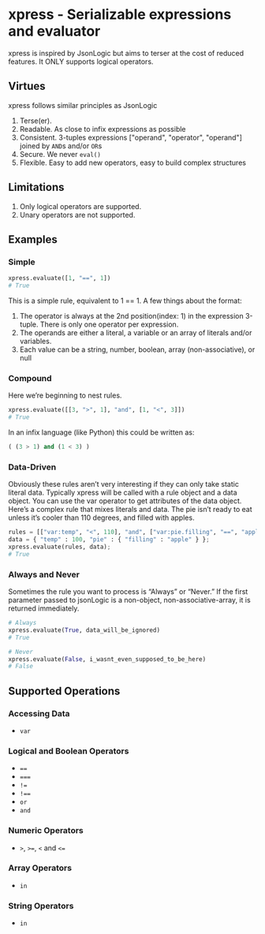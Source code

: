 # xpress - Serializable expressions and evaluator

xpress is inspired by JsonLogic but aims to terser at the cost of reduced features. It ONLY supports logical operators.

## Virtues

xpress follows similar principles as JsonLogic

1. Terse(er).
2. Readable. As close to infix expressions as possible
2. Consistent. 3-tuples expressions ["operand", "operator", "operand"] joined by `AND`s and/or `OR`s 
3. Secure. We never `eval()`
4. Flexible. Easy to add new operators, easy to build complex structures

## Limitations

1. Only logical operators are supported.
2. Unary operators are not supported.

## Examples

### Simple

```python
xpress.evaluate([1, "==", 1])
# True
```

This is a simple rule, equivalent to 1 == 1. A few things about the format:

1. The operator is always at the 2nd position(index: 1) in the expression 3-tuple. There is only one operator per expression.
2. The operands are either a literal, a variable or an array of literals and/or variables.
3. Each value can be a string, number, boolean, array (non-associative), or null

### Compound

Here we’re beginning to nest rules.

```python
xpress.evaluate([[3, ">", 1], "and", [1, "<", 3]])
# True
```

In an infix language (like Python) this could be written as:

```python
( (3 > 1) and (1 < 3) )
```

### Data-Driven

Obviously these rules aren’t very interesting if they can only take static literal data. Typically xpress will be called with a rule object and a data object. You can use the var operator to get attributes of the data object. Here’s a complex rule that mixes literals and data. The pie isn’t ready to eat unless it’s cooler than 110 degrees, and filled with apples.

```python
rules = [["var:temp", "<", 110], "and", ["var:pie.filling", "==", "apple"]]
data = { "temp" : 100, "pie" : { "filling" : "apple" } };
xpress.evaluate(rules, data);
# True
```

### Always and Never

Sometimes the rule you want to process is “Always” or “Never.” If the first parameter passed to jsonLogic is a non-object, non-associative-array, it is returned immediately.

```python
# Always
xpress.evaluate(True, data_will_be_ignored)
# True
```

```python
# Never
xpress.evaluate(False, i_wasnt_even_supposed_to_be_here)
# False
```

## Supported Operations

### Accessing Data

- `var`

### Logical and Boolean Operators

- `==`
- `===`
- `!=`
- `!==`
- `or`
- `and`

### Numeric Operators

- `>`, `>=`, `<` and `<=`

### Array Operators
- `in`

### String Operators
- `in`

